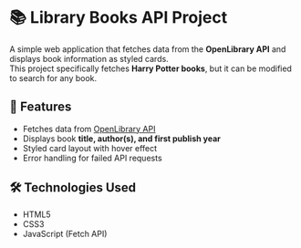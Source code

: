 # 📚 Library Books API Project

A simple web application that fetches data from the **OpenLibrary API** and displays book information as styled cards.  
This project specifically fetches **Harry Potter books**, but it can be modified to search for any book.

## 🚀 Features
- Fetches data from [OpenLibrary API](https://openlibrary.org/)
- Displays book **title, author(s), and first publish year**
- Styled card layout with hover effect
- Error handling for failed API requests

## 🛠️ Technologies Used
- HTML5
- CSS3
- JavaScript (Fetch API)
